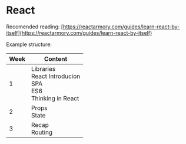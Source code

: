  # React

Recomended reading:
[https://reactarmory.com/guides/learn-react-by-itself](https://reactarmory.com/guides/learn-react-by-itself)

 Example structure:

|Week | Content |
| --- | ------- |
| 1 | Libraries <br> React Introducion <br> SPA <br> ES6 <br> Thinking in React |
| 2 | Props <br> State |
| 3 | Recap <br> Routing |
